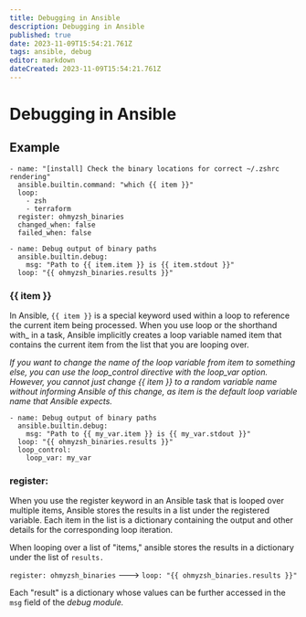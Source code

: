 ```yaml
---
title: Debugging in Ansible
description: Debugging in Ansible
published: true
date: 2023-11-09T15:54:21.761Z
tags: ansible, debug
editor: markdown
dateCreated: 2023-11-09T15:54:21.761Z
---
```


# Debugging in Ansible

## Example

```
- name: "[install] Check the binary locations for correct ~/.zshrc rendering"
  ansible.builtin.command: "which {{ item }}"
  loop:
    - zsh
    - terraform
  register: ohmyzsh_binaries
  changed_when: false
  failed_when: false

- name: Debug output of binary paths
  ansible.builtin.debug:
    msg: "Path to {{ item.item }} is {{ item.stdout }}"
  loop: "{{ ohmyzsh_binaries.results }}"
```

### {{ item }}

In Ansible, `{{ item }}` is a special keyword used within a loop to reference the current item being processed. When you use loop or the shorthand with_<lookup> in a task, Ansible implicitly creates a loop variable named item that contains the current item from the list that you are looping over.
  
*If you want to change the name of the loop variable from item to something else, you can use the loop_control directive with the loop_var option. However, you cannot just change {{ item }} to a random variable name without informing Ansible of this change, as item is the default loop variable name that Ansible expects.*
  
```
- name: Debug output of binary paths
  ansible.builtin.debug:
    msg: "Path to {{ my_var.item }} is {{ my_var.stdout }}"
  loop: "{{ ohmyzsh_binaries.results }}"
  loop_control:
    loop_var: my_var  
```

### register:
  
When you use the register keyword in an Ansible task that is looped over multiple items, Ansible stores the results in a list under the registered variable. Each item in the list is a dictionary containing the output and other details for the corresponding loop iteration.
  
When looping over a list of "items," ansible stores the results in a dictionary under the list of `results.` 

`register: ohmyzsh_binaries` ---> `loop: "{{ ohmyzsh_binaries.results }}"`
  
Each "result" is a dictionary whose values can be further accessed in the `msg` field of the *debug module.*
